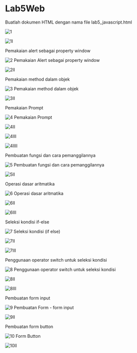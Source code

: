 # Lab5Web

Buatlah dokumen HTML dengan nama file lab5_javascript.html

![1](https://user-images.githubusercontent.com/81820513/116643314-00993e00-a99b-11eb-849f-22d206588056.PNG)

![1I](https://user-images.githubusercontent.com/81820513/116643318-02630180-a99b-11eb-9efb-69d1d5b5f510.PNG)

Pemakaian alert sebagai property window

![2 Pemakaian Alert sebagai property window](https://user-images.githubusercontent.com/81820513/116643398-2e7e8280-a99b-11eb-9a2a-13977d3ffd61.PNG)

![2II](https://user-images.githubusercontent.com/81820513/116643402-32120980-a99b-11eb-955b-c9fb57a3afee.PNG)

Pemakaian method dalam objek

![3 Pemakaian method dalam objek](https://user-images.githubusercontent.com/81820513/116643497-671e5c00-a99b-11eb-9baa-db38db051601.PNG)

![3II](https://user-images.githubusercontent.com/81820513/116643502-68e81f80-a99b-11eb-9b6c-3f434dc5faa0.PNG)

Pemakaian Prompt

![4 Pemakaian Prompt](https://user-images.githubusercontent.com/81820513/116643608-a2208f80-a99b-11eb-8ba9-82b81119f150.PNG)

![4II](https://user-images.githubusercontent.com/81820513/116643613-a3ea5300-a99b-11eb-8c95-378c167d5a5c.PNG)

![4III](https://user-images.githubusercontent.com/81820513/116643630-ac428e00-a99b-11eb-9303-0491b8003a86.PNG)

![4IIII](https://user-images.githubusercontent.com/81820513/116643633-ae0c5180-a99b-11eb-9618-8ef49abb4b80.PNG)

Pembuatan fungsi dan cara pemanggilannya

![5 Pembuatan fungsi dan cara pemanggilannya](https://user-images.githubusercontent.com/81820513/116643672-c8dec600-a99b-11eb-8d6d-0169dfa6cefd.PNG)

![5II](https://user-images.githubusercontent.com/81820513/116643675-caa88980-a99b-11eb-9d46-062467d31e09.PNG)

Operasi dasar aritmatika

![6 Operasi dasar aritmatika](https://user-images.githubusercontent.com/81820513/116643684-ced4a700-a99b-11eb-94f6-af00115a7e10.PNG)

![6II](https://user-images.githubusercontent.com/81820513/116643688-d1cf9780-a99b-11eb-805d-61d4ec507e54.PNG)

![6III](https://user-images.githubusercontent.com/81820513/116643691-d4ca8800-a99b-11eb-8319-4c779a1b6c74.PNG)

Seleksi kondisi if-else

![7 Seleksi kondisi (if else)](https://user-images.githubusercontent.com/81820513/116643812-0cd1cb00-a99c-11eb-922b-933066e3111b.PNG)

![7II](https://user-images.githubusercontent.com/81820513/116643818-11967f00-a99c-11eb-852d-3a3780e34f4f.PNG)

![7III](https://user-images.githubusercontent.com/81820513/116643825-14916f80-a99c-11eb-90e3-2ebe2b2c00e4.PNG)

Penggunaan operator switch untuk seleksi kondisi 

![8 Penggunaan operator switch untuk seleksi kondisi](https://user-images.githubusercontent.com/81820513/116643891-3d196980-a99c-11eb-9a82-848650254446.PNG)

![8II](https://user-images.githubusercontent.com/81820513/116643828-165b3300-a99c-11eb-95db-918fd90204cf.PNG)

![8III](https://user-images.githubusercontent.com/81820513/116643829-1824f680-a99c-11eb-988f-f3b51f308372.PNG)

Pembuatan form input

![9 Pembuatan Form - form input](https://user-images.githubusercontent.com/81820513/116643980-689c5400-a99c-11eb-8eb9-34ff9ff6e2c9.PNG)

![9II](https://user-images.githubusercontent.com/81820513/116643989-6c2fdb00-a99c-11eb-8c79-a4369d475cf6.PNG)

Pembuatan form button

![10 Form Button](https://user-images.githubusercontent.com/81820513/116643997-6f2acb80-a99c-11eb-9111-ecd94e390e13.PNG)

![10II](https://user-images.githubusercontent.com/81820513/116644000-70f48f00-a99c-11eb-8ad2-b9eb2127e001.PNG)
